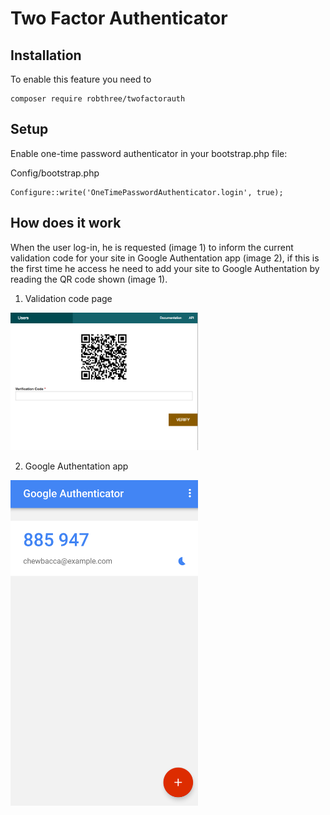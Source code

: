 Two Factor Authenticator
===============================

Installation
------------
To enable this feature you need to

```
composer require robthree/twofactorauth
```

Setup
-----

Enable one-time password authenticator in your bootstrap.php file:

Config/bootstrap.php
```
Configure::write('OneTimePasswordAuthenticator.login', true);
```

How does it work
----------------
When the user log-in, he is requested (image 1) to inform the current validation
code for your site in Google Authentation app (image 2), if this is the first 
time he access he need to add your site to Google Authentation by reading
the QR code shown (image 1).

1) Validation code page

<img src="OneTimePasswordAuthenticator/FirstLogin.png?raw=true" width="300"/>

2) Google Authentation app

<img src="OneTimePasswordAuthenticator/App.png?raw=true" width="300"/>


